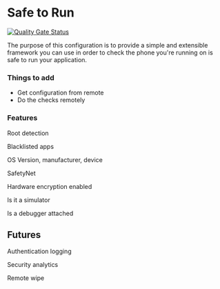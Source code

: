 # Safe to Run 

[![Quality Gate Status](https://sonarcloud.io/api/project_badges/measure?project=dllewellyn_safe_to_run&metric=alert_status)](https://sonarcloud.io/dashboard?id=dllewellyn_safe_to_run)


The purpose of this configuration is to provide a simple and extensible framework you can use in order
to check the phone you're running on is safe to run your application.


### Things to add

* Get configuration from remote
* Do the checks remotely 


### Features

Root detection

Blacklisted apps

OS Version, manufacturer, device 

SafetyNet 

Hardware encryption enabled

Is it a simulator

Is a debugger attached

## Futures 

Authentication logging

Security analytics

Remote wipe

